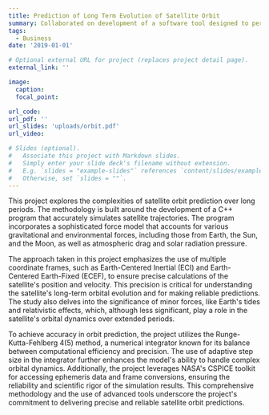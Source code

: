 ```yaml
---
title: Prediction of Long Term Evolution of Satellite Orbit
summary: Collaborated on development of a software tool designed to perform long-duration spacecraft orbit propagation. My role included implementing an adaptive integration scheme to control error growth and incorporating perturbations like non-spherical Earth gravity, third-body effects, atmospheric drag, and solar radiation pressure. I interfaced the tool with JPL ephemerides using the ‘CSPICE’ package to integrate planetary and lunar state vector data. This project was successfully validated against NASA’s GMAT program, showcasing my expertise in aerospace software development and validation.
tags:
  - Business
date: '2019-01-01'

# Optional external URL for project (replaces project detail page).
external_link: ''

image:
  caption: 
  focal_point: 

url_code: 
url_pdf: ''
url_slides: 'uploads/orbit.pdf'
url_video: 

# Slides (optional).
#   Associate this project with Markdown slides.
#   Simply enter your slide deck's filename without extension.
#   E.g. `slides = "example-slides"` references `content/slides/example-slides.md`.
#   Otherwise, set `slides = ""`.
---
```


This project  explores the complexities of satellite orbit prediction over long periods. The methodology is built around the development of a C++ program that accurately simulates satellite trajectories. The program incorporates a sophisticated force model that accounts for various gravitational and environmental forces, including those from Earth, the Sun, and the Moon, as well as atmospheric drag and solar radiation pressure.

The approach taken in this project emphasizes the use of multiple coordinate frames, such as Earth-Centered Inertial (ECI) and Earth-Centered Earth-Fixed (ECEF), to ensure precise calculations of the satellite's position and velocity. This precision is critical for understanding the satellite's long-term orbital evolution and for making reliable predictions. The study also delves into the significance of minor forces, like Earth's tides and relativistic effects, which, although less significant, play a role in the satellite's orbital dynamics over extended periods.

To achieve accuracy in orbit prediction, the project utilizes the Runge-Kutta-Fehlberg 4(5) method, a numerical integrator known for its balance between computational efficiency and precision. The use of adaptive step size in the integrator further enhances the model's ability to handle complex orbital dynamics. Additionally, the project leverages NASA's CSPICE toolkit for accessing ephemeris data and frame conversions, ensuring the reliability and scientific rigor of the simulation results. This comprehensive methodology and the use of advanced tools underscore the project's commitment to delivering precise and reliable satellite orbit predictions.